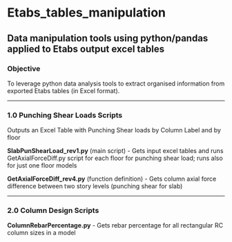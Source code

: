 # Etabs_tables_manipulation
## Data manipulation tools using python/pandas applied to Etabs output excel tables

### Objective ###
To leverage python data analysis tools to extract organised information from exported Etabs tables (in Excel format).

---------
### 1.0 Punching Shear Loads Scripts ###
Outputs an Excel Table with Punching Shear loads by Column Label and by floor

**SlabPunShearLoad_rev1.py** (main script) - Gets input excel tables and runs GetAxialForceDiff.py script for each floor for punching shear load; runs also for just one floor models

**GetAxialForceDiff_rev4.py** (function definition) - Gets column axial force difference between two story levels (punching shear for slab)

--------
### 2.0 Column Design Scripts ###
**ColumnRebarPercentage.py** - Gets rebar percentage for all rectangular RC column sizes in a model
